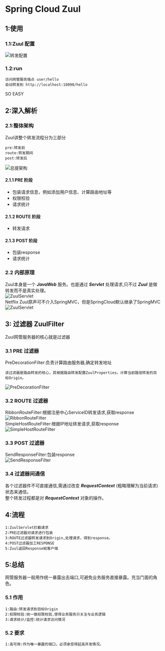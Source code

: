 # Spring Cloud Zuul
## 1:使用
### 1.1:Zuul 配置
![转发配置](https://github.com/MrSummer33/blogs/blob/master/PICTURES/SPRING-CLOUD/ZUUL/route_config.jpeg)
### 1.2:run 
```
访问网管服务端点 user/hello
自动转发到 http://localhost:18090/hello
```
SO EASY

## 2:深入解析
### 2.1:整体架构
Zuul讲整个转发流程分为三部分

```
pre:转发前
route:转发期间
post:转发后
```
![总提架构](https://github.com/MrSummer33/blogs/blob/master/PICTURES/SPRING-CLOUD/ZUUL/总流程.png)
#### 2.1.1 PRE 阶段
* 包装请求信息，例如添加用户信息、计算路由地址等
* 权限校验
* 请求统计

#### 2.1.2 ROUTE 阶段
* 转发请求

#### 2.1.3 POST 阶段
* 包装response
* 请求统计

### 2.2 内部原理
Zuul本身是一个 ***JavaWeb*** 服务。也是通过 ***Servlet*** 处理请求,只不过 ***Zuul*** 是做转发而不是真实处理。
</br>
![ZuulServlet](https://github.com/MrSummer33/blogs/blob/master/PICTURES/SPRING-CLOUD/ZUUL/ZuulServlet.jpeg) 
</br>
Netflix Zuul原声可不介入SpringMVC，但是SpringCloud默认继承了SpringMVC
</br>
![ZuulServlet](https://github.com/MrSummer33/blogs/blob/master/PICTURES/SPRING-CLOUD/ZUUL/Dispatcher入口.jpeg) 

## 3: 过滤器 ZuulFilter
Zuul网管服务器的核心就是过滤器
### 3.1 PRE 过滤器
PreDecorationFilter:负责计算路由服务器,确定转发地址

```
该过滤器是路由转发的核心，其根据路由转发配置ZuulProperties。计算当前路径转发的目标Origin。
```
![PreDecorationFilter](https://github.com/MrSummer33/blogs/blob/master/PICTURES/SPRING-CLOUD/ZUUL/PreDecorationFilter.jpeg)

### 3.2 ROUTE 过滤器
RibbonRouteFilter:根据注册中心ServiceID转发请求,获取response
</br>
![RibbonRouteFilter](https://github.com/MrSummer33/blogs/blob/master/PICTURES/SPRING-CLOUD/ZUUL/RibbonRouteFilter.jpeg) 
</br>
SimpleHostRouteFilter:根据IP地址转发请求,获取response
</br>
![SimpleHostRouteFilter](https://github.com/MrSummer33/blogs/blob/master/PICTURES/SPRING-CLOUD/ZUUL/SimpleHostRouteFilter.jpeg) 

### 3.3 POST 过滤器
SendResponseFilter:包装response
</br>
![SendResponseFilter](https://github.com/MrSummer33/blogs/blob/master/PICTURES/SPRING-CLOUD/ZUUL/SendResponseFilter.jpeg) 

### 3.4 过滤器间通信
各个过滤器件不可直接通信,需通过改变 ***RequestContext*** (粗略理解为当前请求)状态来通信。
</br>
整个转发过程都是对 ***RequestContext*** 对象的操作。

## 4:流程
```
1:ZuulServlet拦截请求
2:PRE过滤器对请求进行包装
3:ROUTE过滤器转发请求到Origin,处理请求，得到response。
4:POST过滤器加工RESPONSE
5:Zuul返回Response給客户端
```

## 5:总结
网管服务器一般用作统一暴露出去端口,可避免业务服务直接暴露。充当门面的角色。
### 5.1 作用
```
1:路由:转发请求到目标Origin
2:权限校验:统一做权限校验,使得业务服务只关注与业务逻辑
3:请求统计/监控:统计请求访问情况
```
### 5.2 要求
```
1:高可用:作为唯一暴露的端口，必须承受得起高并发情况。
```
